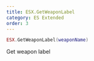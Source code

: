 ```yaml
---
title: ESX.GetWeaponLabel
category: ES Extended
order: 3
---
```


```lua
ESX.GetWeaponLabel(weaponName)
```

Get weapon label
